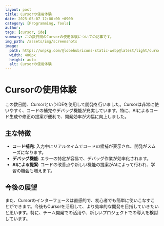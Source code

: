 ```yaml
---
layout: post
title: Cursorの使用体験
date: 2025-05-07 12:00:00 +0900
category: [Programming, Tools]
author:
tags: [cursor, ide]
summary: この数日間のCursorの使用体験についての記事です。
img_path: /assets/img/screenshots
image:
  path: https://unpkg.com/@lobehub/icons-static-webp@latest/light/cursor.webp
  width: 400px
  height: auto
  alt: Cursorの使用体験
---
```


# Cursorの使用体験

この数日間、CursorというIDEを使用して開発を行いました。Cursorは非常に使いやすく、コードの補完やデバッグ機能が充実しています。特に、AIによるコード生成や修正の提案が便利で、開発効率が大幅に向上しました。

## 主な特徴

- **コード補完**: 入力中にリアルタイムでコードの候補が表示され、開発がスムーズになります。
- **デバッグ機能**: エラーの特定が容易で、デバッグ作業が効率化されます。
- **AIによる提案**: コードの改善点や新しい機能の提案がAIによって行われ、学習の機会も増えます。

## 今後の展望

また、Cursorのインターフェースは直感的で、初心者でも簡単に使いこなすことができます。今後もCursorを活用して、より効率的な開発を目指していきたいと思います。特に、チーム開発での活用や、新しいプロジェクトでの導入を検討しています。 